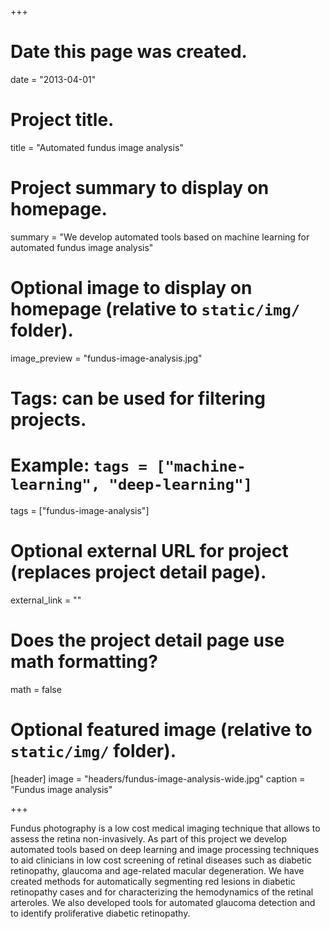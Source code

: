 +++
# Date this page was created.
date = "2013-04-01"

# Project title.
title = "Automated fundus image analysis"

# Project summary to display on homepage.
summary = "We develop automated tools based on machine learning for automated fundus image analysis"

# Optional image to display on homepage (relative to `static/img/` folder).
image_preview = "fundus-image-analysis.jpg"

# Tags: can be used for filtering projects.
# Example: `tags = ["machine-learning", "deep-learning"]`
tags = ["fundus-image-analysis"]

# Optional external URL for project (replaces project detail page).
external_link = ""

# Does the project detail page use math formatting?
math = false

# Optional featured image (relative to `static/img/` folder).
[header]
image = "headers/fundus-image-analysis-wide.jpg"
caption = "Fundus image analysis"

+++

Fundus photography is a low cost medical imaging technique that allows to assess the retina non-invasively.
As part of this project we develop automated tools based on deep learning and image processing techniques to aid clinicians in low cost screening of retinal diseases such as diabetic retinopathy, glaucoma and age-related macular degeneration.
We have created methods for automatically segmenting red lesions in diabetic retinopathy cases and for characterizing the hemodynamics of the retinal arteroles. We also developed tools for automated glaucoma detection and to identify proliferative diabetic retinopathy.
